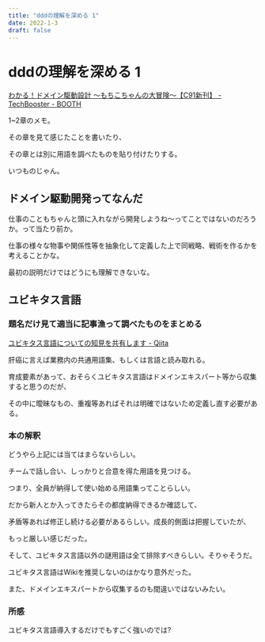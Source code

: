 ```yaml
---
title: "dddの理解を深める 1"
date: 2022-1-3
draft: false
---
```

# dddの理解を深める 1

[わかる！ドメイン駆動設計 ～もちこちゃんの大冒険～【C91新刊】 - TechBooster - BOOTH](https://booth.pm/ja/items/392260)



1~2章のメモ。



その章を見て感じたことを書いたり、



その章とは別に用語を調べたものを貼り付けたりする。



いつものじゃん。



## ドメイン駆動開発ってなんだ



仕事のこともちゃんと頭に入れながら開発しようね〜ってことではないのだろうか。って当たり前か。



仕事の様々な物事や関係性等を抽象化して定義した上で同戦略、戦術を作るかを考えることかな。



最初の説明だけではどうにも理解できないな。



## ユビキタス言語



### 題名だけ見て適当に記事漁って調べたものをまとめる



[ユビキタス言語についての知見を共有します - Qiita](https://qiita.com/kmdsbng/items/bf415afbeec239a7fd63)



肝癌に言えば業務内の共通用語集、もしくは言語と読み取れる。



育成要素があって、おそらくユビキタス言語はドメインエキスパート等から収集すると思うのだが、



その中に曖昧なもの、重複等あればそれは明確ではないため定義し直す必要がある。



### 本の解釈



どうやら上記には当てはまらないらしい。



チームで話し合い、しっかりと合意を得た用語を見つける。



つまり、全員が納得して使い始める用語集ってことらしい。



だから新人とか入ってきたらその都度納得できるか確認して、



矛盾等あれば修正し続ける必要があるらしい。成長的側面は把握していたが、



もっと厳しい感じだった。



そして、ユビキタス言語以外の謎用語は全て排除すべきらしい。そりゃそうだ。



ユビキタス言語はWikiを推奨しないのはかなり意外だった。



また、ドメインエキスパートから収集するのも間違いではないみたい。



### 所感



ユビキタス言語導入するだけでもすごく強いのでは?
